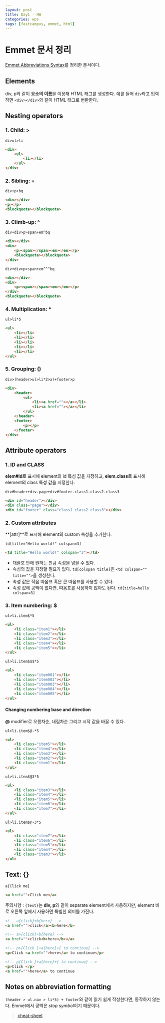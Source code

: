 ```yaml
---
layout: post
title: Day1 - HW
categories: wps
tags: [fastcampus, emmet, html]
---
```


# Emmet 문서 정리

[Emmet Abbreviations Syntax](http://docs.emmet.io/abbreviations/syntax/)를 정리한 문서이다.

## Elements
div, p와 같이 **요소의 이름**을 이용해 HTML 태그를 생성한다. 예를 들어 `div`라고 입력하면 `<div></div>`와 같이 HTML 태그로 변환한다.

## Nesting operators
### 1. Child: >

`di>ul>li`

```html
<div>
	<ul>
		<li></li>
	</ul>
</div>
```

### 2. Sibling: +

`div+p+bq`

```html
<div></div>
<p></p>
<blockquote></blockquote>
```

### 3. Climb-up: ^

`div+div>p>span+em^bq`

```html
<div></div>
<div>
    <p><span></span><em></em></p>
    <blockquote></blockquote>
</div>
```

`div+div>p>span+em^^^bq`

```html
<div></div>
<div>
    <p><span></span><em></em></p>
</div>
<blockquote></blockquote>
```

### 4. Multiplication: *

`ul>li*5`

```html
<ul>
    <li></li>
    <li></li>
    <li></li>
    <li></li>
    <li></li>
</ul>
```

### 5. Grouping: ()

`div>(header>ul>li*2>a)+footer>p`

```html
<div>
    <header>
        <ul>
            <li><a href=""></a></li>
            <li><a href=""></a></li>
        </ul>
    </header>
    <footer>
        <p></p>
    </footer>
</div>
```

## Attribute operators

### 1. ID and CLASS
**elem#id**로 표시해 element의 id 특성 값을 지정하고, **elem.class**로 표시해 element의 class 특성 값을 지정한다.

`div#header+div.page+div#footer.class1.class2.class3`

```html
<div id="header"></div>
<div class="page"></div>
<div id="footer" class="class1 class2 class3"></div>
```

### 2. Custom attributes
**[attr]**로 표시해 element의 custom 속성을 추가한다.

`td[title="Hello world!" colspan=3]`

```html
<td title="Hello world!" colspan="3"></td>
```

* 대괄호 안에 원하는 만큼 속성을 넣을 수 있다.
* 속성의 값을 지정할 필요가 없다. `td[colspan title]`은 `<td colspan="" title="">`을 생성한다.
* 속성 값은 작음 따옴표 혹은 큰 따옴표를 사용할 수 있다.
* 속성 값에 공백이 없다면, 따옴표를 사용하지 않아도 된다. `td[title=hello colspan=3]`

### 3. Item numbering: $

`ul>li.item$*5`

```html
<ul>
    <li class="item1"></li>
    <li class="item2"></li>
    <li class="item3"></li>
    <li class="item4"></li>
    <li class="item5"></li>
</ul>
```

`ul>li.item$$$*5`

```html
<ul>
    <li class="item001"></li>
    <li class="item002"></li>
    <li class="item003"></li>
    <li class="item004"></li>
    <li class="item005"></li>
</ul>
```

#### Changing numbering base and direction
**@** modifier로 오름차순, 내림차순 그리고 시작 값을 바꿀 수 있다.

`ul>li.item$@-*5`

```html
<ul>
    <li class="item5"></li>
    <li class="item4"></li>
    <li class="item3"></li>
    <li class="item2"></li>
    <li class="item1"></li>
</ul>
```

`ul>li.item$@3*5`

```html
<ul>
    <li class="item3"></li>
    <li class="item4"></li>
    <li class="item5"></li>
    <li class="item6"></li>
    <li class="item7"></li>
</ul>
```

`ul>li.item$@-3*5`

```html
<ul>
    <li class="item7"></li>
    <li class="item6"></li>
    <li class="item5"></li>
    <li class="item4"></li>
    <li class="item3"></li>
</ul>
```

## Text: {}

`a{Click me}`

```html
<a href="">Click me</a>
```

주의사항 : `{text}`는 **div, p**와 같이 separate element에서 사용하지만, element 바로 오른쪽 옆에서 사용하면 특별한 의미를 가진다.

```html
<!-- a{click}+b{here} -->
<a href="">click</a><b>here</b>

<!-- a>{click}+b{here} -->
<a href="">click<b>here</b></a>
```

```html
<!-- p>{Click }+a{here}+{ to continue} -->
<p>Click <a href="">here</a> to continue</p>
```

```html
<!-- p{Click }+a{here}+{ to continue} -->
<p>Click </p>
<a href="">here</a> to continue
```

## Notes on abbreviation formatting
`(header > ul.nav > li*5) + footer`와 같이 읽기 쉽게 작성한다면, 동작하지 않는다.  Emmet에서 공백은 *stop symbol*이기 때문이다.



>[cheat-sheet](http://docs.emmet.io/cheat-sheet/)
